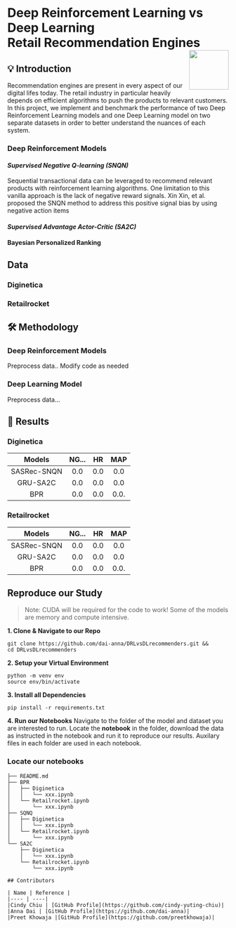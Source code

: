 # Deep Reinforcement Learning vs Deep Learning <br> Retail Recommendation Engines <img width=90 align="right" src="https://upload.wikimedia.org/wikipedia/commons/thumb/e/e6/Duke_University_logo.svg/1024px-Duke_University_logo.svg.png">

## 💡 Introduction
Recommendation engines are present in every aspect of our digital lifes today. The retail industry in particular heavily depends on efficient algorithms to push the products to relevant customers.
In this project, we implement and benchmark the performance of two Deep Reinforcement Learning models and one Deep Learning model on two separate datasets in order to better understand the nuances of each system.

### Deep Reinforcement Models
#### *Supervised Negative Q-learning (SNQN)*
Sequential transactional data can be leveraged to recommend relevant products with reinforcement learning algorithms. One limitation to this vanilla approach is the lack of negative reward signals. Xin Xin, et al. proposed the SNQN method to address this positive signal bias by using negative action items 

#### *Supervised Advantage Actor-Critic (SA2C)*

#### Bayesian Personalized Ranking

## Data
### Diginetica

### Retailrocket


## 🛠️ Methodology
### Deep Reinforcement Models
Preprocess data..
Modify code as needed

### Deep Learning Model
Preprocess data...

## 🔬 Results

### Diginetica

| **Models**  | **NG...** | **HR** | **MAP** |
| :---------: | :-----: | :-----: | :-----: |
| SASRec-SNQN |   0.0   |   0.0   |  0.0   |
|  GRU-SA2C   |   0.0   |   0.0   |  0.0   |
|     BPR     |   0.0   |   0.0   |  0.0.  |


### Retailrocket

| **Models**  | **NG...** | **HR** | **MAP** |
| :---------: | :-----: | :-----: | :-----: |
| SASRec-SNQN |   0.0   |   0.0   |  0.0   |
|  GRU-SA2C   |   0.0   |   0.0   |  0.0   |
|     BPR     |   0.0   |   0.0   |  0.0.  |

## Reproduce our Study
> Note: CUDA will be required for the code to work! Some of the models are memory and compute intensive.

**1. Clone & Navigate to our Repo**
```
git clone https://github.com/dai-anna/DRLvsDLrecommenders.git && 
cd DRLvsDLrecommenders
```

**2. Setup your Virtual Environment**
```
python -m venv env
source env/bin/activate
```

**3. Install all Dependencies**
```
pip install -r requirements.txt
```

**4. Run our Notebooks**
Navigate to the folder of the model and dataset you are interested to run. Locate the **notebook** in the folder, download the data as instructed in the notebook and run it to reproduce our results. Auxilary files in each folder are used in each notebook.

### Locate our notebooks 
```
├── README.md
├── BPR
│   ├── Diginetica
│   │   └── xxx.ipynb
│   └── Retailrocket.ipynb
│       └── xxx.ipynb
├── SQNQ
│   ├── Diginetica
│   │   └── xxx.ipynb
│   └── Retailrocket.ipynb
│       └── xxx.ipynb
└── SA2C
    ├── Diginetica
    │   └── xxx.ipynb
    └── Retailrocket.ipynb
        └── xxx.ipynb

## Contributors

| Name | Reference |
|---- | ----|
|Cindy Chiu | [GitHub Profile](https://github.com/cindy-yuting-chiu)|
|Anna Dai | [GitHub Profile](https://github.com/dai-anna)|
|Preet Khowaja |[GitHub Profile](https://github.com/preetkhowaja)|


